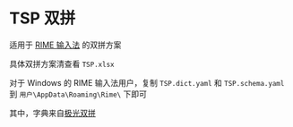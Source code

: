 # TSP 双拼

适用于 [RIME 输入法](https://rime.im/) 的双拼方案

具体双拼方案清查看 `TSP.xlsx`

对于 Windows 的 RIME 输入法用户，复制 `TSP.dict.yaml` 和 `TSP.schema.yaml` 到 `用户\AppData\Roaming\Rime\` 下即可

其中，字典来自[极光双拼](https://github.com/hosxy/rime-aurora-pinyin)
